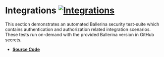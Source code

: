 # Integrations [![Integrations](https://img.shields.io/github/workflow/status/ldclakmal/ballerina-security/Integrations?logo=github&label=Status)](https://github.com/ldclakmal/ballerina-security/actions/workflows/integrations.yml)

This section demonstrates an automated Ballerina security test-suite which contains authentication and authorization related integration scenarios. These tests run on-demand with the provided Ballerina version in GitHub secrets.

- [**Source Code**](https://github.com/ldclakmal/ballerina-security/tree/master/integrations)
